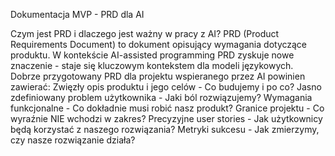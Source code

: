 Dokumentacja MVP - PRD dla AI

Czym jest PRD i dlaczego jest ważny w pracy z AI?
PRD (Product Requirements Document) to dokument opisujący wymagania dotyczące produktu. W kontekście AI-assisted programming PRD zyskuje nowe znaczenie - staje się kluczowym kontekstem dla modeli językowych.
Dobrze przygotowany PRD dla projektu wspieranego przez AI powinien zawierać:
Zwięzły opis produktu i jego celów - Co budujemy i po co?
Jasno zdefiniowany problem użytkownika - Jaki ból rozwiązujemy?
Wymagania funkcjonalne - Co dokładnie musi robić nasz produkt?
Granice projektu - Co wyraźnie NIE wchodzi w zakres?
Precyzyjne user stories - Jak użytkownicy będą korzystać z naszego rozwiązania?
Metryki sukcesu - Jak zmierzymy, czy nasze rozwiązanie działa?

